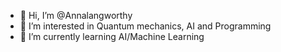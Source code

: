 - 👋 Hi, I’m @Annalangworthy
- 👀 I’m interested in Quantum mechanics, AI and Programming
- 🌱 I’m currently learning AI/Machine Learning


<!---
Annalangworthy/Annalangworthy is a ✨ special ✨ repository because its `README.md` (this file) appears on your GitHub profile.
You can click the Preview link to take a look at your changes.
--->
